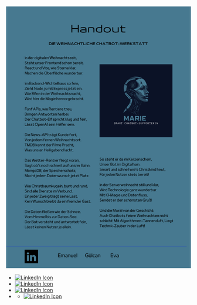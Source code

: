 ![Poem](handoutmarie.png.png)
- [![LinkedIn Icon](https://img.shields.io/badge/-Emanuel-blue?style=flat-square&logo=Linkedin&logoColor=white)](https://www.linkedin.com/in/emanuel-crisan/)
- [![LinkedIn Icon](https://img.shields.io/badge/-Gülcan-blue?style=flat-square&logo=Linkedin&logoColor=white)](https://www.linkedin.com/in/g%C3%BClcan-kamat/)
- [![LinkedIn Icon](https://img.shields.io/badge/-Eva-blue?style=flat-square&logo=Linkedin&logoColor=white)](https://www.linkedin.com/in/eva-billing/)
- - [![LinkedIn Icon](https://img.shields.io/badge/-asadul-blue?style=flat-square&logo=Linkedin&logoColor=white)](https://www.linkedin.com/in/asadulhaque90/)
